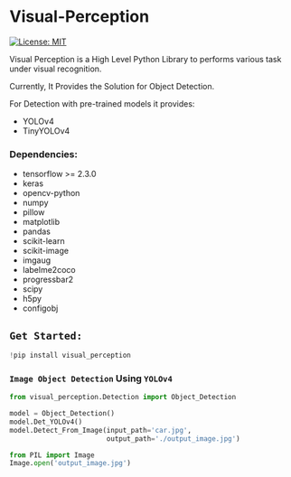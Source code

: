 # Visual-Perception

[![License: MIT](https://img.shields.io/badge/License-MIT-yellow.svg)](LICENSE.txt)

Visual Perception is a High Level Python Library to performs various task under visual recognition.

Currently, It Provides the Solution for Object Detection.

For Detection with pre-trained models it provides:
  - YOLOv4
  - TinyYOLOv4


### Dependencies:
  - tensorflow >= 2.3.0
  - keras
  - opencv-python
  - numpy
  - pillow
  - matplotlib
  - pandas
  - scikit-learn
  - scikit-image
  - imgaug
  - labelme2coco
  - progressbar2
  - scipy
  - h5py
  - configobj


## **`Get Started:`**
```python
!pip install visual_perception
```


### **`Image Object Detection` Using `YOLOv4`** 

```python
from visual_perception.Detection import Object_Detection

model = Object_Detection()
model.Det_YOLOv4()
model.Detect_From_Image(input_path='car.jpg',
                        output_path='./output_image.jpg')

from PIL import Image
Image.open('output_image.jpg')
```
